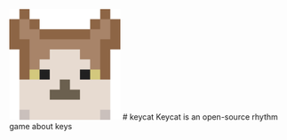 <img src="https://github.com/pyrretsoftware/keycat/blob/main/keycat-logo-1000.png?raw=true" alt="logo" width="200"/>
# keycat
Keycat is an open-source rhythm game about keys
